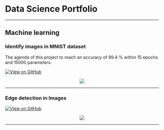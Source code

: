 # Data Science Portfolio
---
## Machine learning

### Identify images in MNIST dataset

The agenda of this project to reach an accuracy of 99.4 % within 15 epochs and 15000 parameters.

[![View on GitHub](https://img.shields.io/badge/GitHub-View_on_GitHub-blue?logo=GitHub)](https://github.com/palashbaranwal/MNIST)

<center><img src="images/mnist.jpg"/></center>

---
### Edge detection in Images

[![View on GitHub](https://img.shields.io/badge/GitHub-View_on_GitHub-blue?logo=GitHub)](https://github.com/palashbaranwal/edge_detection)

<center><img src="images/financial_modeling.jpg"/></center>

---
